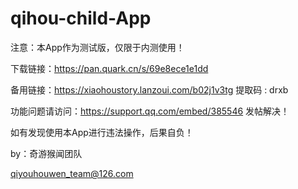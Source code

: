 # qihou-child-App

注意：本App作为测试版，仅限于内测使用！

下载链接：https://pan.quark.cn/s/69e8ece1e1dd

备用链接：https://xiaohoustory.lanzoui.com/b02j1v3tg  提取码 : drxb

功能问题请访问：https://support.qq.com/embed/385546
发帖解决！

如有发现使用本App进行违法操作，后果自负！

by：奇游猴闻团队

qiyouhouwen_team@126.com
